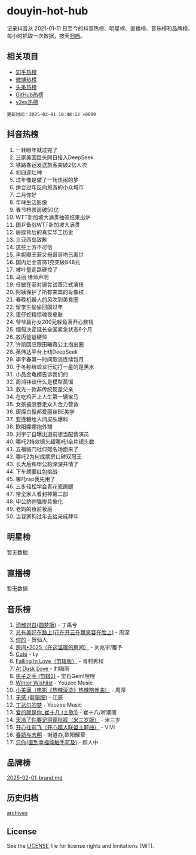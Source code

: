 # douyin-hot-hub

记录抖音从 2021-01-11 日至今的抖音热榜、明星榜、直播榜、音乐榜和品牌榜。每小时抓取一次数据，按天[归档](archives)。

## 相关项目

- [知乎热榜](https://github.com/lonnyzhang423/zhihu-hot-hub)
- [微博热榜](https://github.com/lonnyzhang423/weibo-hot-hub)
- [头条热榜](https://github.com/lonnyzhang423/toutiao-hot-hub)
- [GitHub热榜](https://github.com/lonnyzhang423/github-hot-hub)
- [v2ex热榜](https://github.com/lonnyzhang423/v2ex-hot-hub)


`更新时间：2025-02-01 10:48:12 +0800`

## 抖音热榜

1. 一转眼年就过完了
1. 三家美国巨头同日接入DeepSeek
1. 铁路春运发送旅客突破2亿人次
1. 初四迎灶神
1. 过年像是做了一场热闹的梦
1. 适合过年反向旅游的小众城市
1. 二月你好
1. 年味生活影像
1. 春节档票房破50亿
1. WTT新加坡大满贯抽签结果出炉
1. 国乒备战WTT新加坡大满贯
1. 唐探背后的真实华工历史
1. 三亚西岛致歉
1. 这些土方不可信
1. 黑妮曝王菲父母哥哥均已离世
1. 国内足金首饰1克突破846元
1. 被叶童走路硬控了
1. 马丽 律师声明
1. 任敏在家对镜尝试晋江式演技
1. 阿姨保护了所有来宾的肖像权
1. 春晚机器人的风吹到美食圈
1. 留学生偷偷回国过年
1. 蛋仔蛇精惊魂夜皮肤
1. 爷爷赢孙女200元躲角落开心数钱
1. 缅甸决定延长全国紧急状态6个月
1. 敖丙爸爸硬帅
1. 许凯回应跟田曦薇公主抱出圈
1. 英伟达平台上线DeepSeek
1. 李宇春第一时间取消连续包月
1. 于冬称给蛟龙行动打一星的是黑水
1. 小品金龟婿告诉我们的
1. 周鸿祎谈什么是模型蒸馏
1. 敖光一款非传统反差父亲
1. 在吃鸡开上人生第一辆宝马
1. 女孩被浪卷走众人合力营救
1. 唐探白振邦爱丽丝BE美学
1. 亚连糖绘人间皮肤爆料
1. 欧阳娜娜抱外甥
1. 刘宇宁自曝出道前想当配音演员
1. 哪吒2特效镜头超哪吒1全片镜头数
1. 五福临门杜仰熙名场面来了
1. 哪吒2为何成票房口碑双冠王
1. 长大后和申公豹深深共情了
1. 下车就要红包挑战
1. 哪吒rap我先用了
1. 三步轻松学会青花瓷踢腿
1. 带全家人看封神第二部
1. 申公豹帅强惨具象化
1. 老妈的妆前妆后
1. 当我家狗过年去给亲戚拜年

## 明星榜

暂无数据

## 直播榜

暂无数据

## 音乐榜

1. [消散对白(圆梦版)](https://sf6-cdn-tos.douyinstatic.com/obj/tos-cn-ve-2774/og4jB5I5IizzoZVAAAzWgBMAsMDWoArfwBOiFs) - 丁禹兮
1. [总有美好在路上(花在开云在飘笑容在脸上)](https://sf5-hl-cdn-tos.douyinstatic.com/obj/tos-cn-ve-2774/oU5u7NwtfBIvaNhoQBszOvAlRiAoiWAVVyBMq4) - 周深
1. [你的](https://sf5-hl-cdn-tos.douyinstatic.com/obj/tos-cn-ve-2774/oYuIeKf42jB7sEV6B2upMdpYAgfrQWj0FeRegh) - 贺仙人
1. [房间•2025（在这温暖的房间）](https://sf5-hl-cdn-tos.douyinstatic.com/obj/tos-cn-ve-2774/oMzJcnT8BgIetASeBfwfEeBQVNfACiCifhfZP7g) - 刘兆宇/覆予
1. [Cute](https://sf5-hl-cdn-tos.douyinstatic.com/obj/tos-cn-ve-2774/o4IbIzHWKAAB4wsS5qMBRiiAlEBGTpQRNfFvuo) - Ly
1. [Falling In Love（剪辑版）](https://sf5-hl-cdn-tos.douyinstatic.com/obj/tos-cn-ve-2774/o8ajpA8zzgBPahbBIO8AcKGBLJezFCRd1wfP9f) - 青村秀和
1. [ At Dusk  Love ](https://sf5-hl-cdn-tos.douyinstatic.com/obj/tos-cn-ve-2774/o8CrpCf5CaYgI4ZrtQgMQAFEfuGqNnRSDQAPBc) - 刘嗨雨
1. [执子之手 (剪辑2)](https://sf6-cdn-tos.douyinstatic.com/obj/tos-cn-ve-2774/oUoZLQjCc31XzqsBnBQUNgeKtYPBcgbFDwtfcu) - 宝石Gem\哩哩
1. [Winter Wishlist](https://sf5-hl-cdn-tos.douyinstatic.com/obj/tos-cn-ve-2774/oIIgUOeamCFCVAzxN6MFRLIBlLGpUqQxeeHrLE) - Youzee Music
1. [小美满（电影《热辣滚烫》热辣陪伴曲）](https://sf6-cdn-tos.douyinstatic.com/obj/tos-cn-ve-2774/o0GAn2lSgfZIDUgtevCGDQYnFg4CwnrBaxbTZL) - 周深
1. [无感 (剪辑版)](https://sf5-hl-cdn-tos.douyinstatic.com/obj/tos-cn-ve-2774/o0eIsUzJBDlQaQFC5OFlgbMEZC1TFYBftOBn6p) - 江辰
1. [丁达尔的梦](https://sf5-hl-cdn-tos.douyinstatic.com/obj/tos-cn-ve-2774/oMU3WirUZBVQkAC9ccG5P2IQirziZM2RTInUY) - Youzee Music
1. [爱的就是你_崔十八 (主歌1)](https://sf5-hl-cdn-tos.douyinstatic.com/obj/tos-cn-ve-2774/oI5BO5DhFZ6UTcNCnZaOCBLtZ7WIMQGfgnXf5E) - 崔十八/听潮阁
1. [天冷了你要记得穿秋裤（米三岁版）](https://sf5-hl-cdn-tos.douyinstatic.com/obj/tos-cn-ve-2774/oQlIwVIDWiZ6BQilAorS7MA0AgCkQDvcZAdm1) - 米三岁
1. [开心往前飞（开心超人联盟主题曲）](https://sf5-hl-cdn-tos.douyinstatic.com/obj/tos-cn-ve-2774/9d8fb7c82cf1421fb93a9fe925275e0a) - VIVI
1. [春娇与志明](https://sf5-hl-cdn-tos.douyinstatic.com/obj/tos-cn-ve-2774/e530d8fceb7044b39707d7f9ff54add1) - 街道办,欧阳耀莹
1. [只你(直到幸福能触手可及)](https://sf5-hl-cdn-tos.douyinstatic.com/obj/tos-cn-ve-2774/o0lBkRDzFTeaVSUz3ZZSCBVtZ5DIMQGfgmEAuE) - 颜人中

## 品牌榜

[2025-02-01-brand.md](archives/2025-02-01-brand.md)

## 历史归档

[archives](archives)

## License

See the [LICENSE](LICENSE) file for license rights and limitations (MIT).
